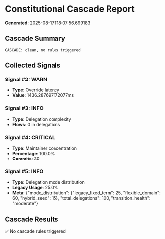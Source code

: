 # Constitutional Cascade Report

**Generated**: 2025-08-17T18:07:56.699183

## Cascade Summary

```
CASCADE: clean, no rules triggered
```

## Collected Signals

### Signal #2: WARN

- **Type**: Override latency
- **Value**: 1436.287697172077ms

### Signal #3: INFO

- **Type**: Delegation complexity
- **Flows**: 0 in delegations

### Signal #4: CRITICAL

- **Type**: Maintainer concentration
- **Percentage**: 100.0%
- **Commits**: 30

### Signal #5: INFO

- **Type**: Delegation mode distribution
- **Legacy Usage**: 25.0%
- **Meta**: {"mode_distribution": {"legacy_fixed_term": 25, "flexible_domain": 60, "hybrid_seed": 15}, "total_delegations": 100, "transition_health": "moderate"}

## Cascade Results

✅ No cascade rules triggered
